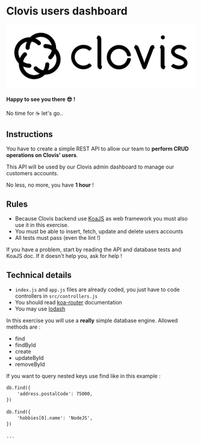 
# Clovis users dashboard
![logo](images/logo-clovis.png)

#### Happy to see you there :sunglasses: !

No time for :coffee: let's go..

## Instructions

You have to create a simple REST API to allow our team to **perform CRUD operations on Clovis' users**.

This API will be used by our Clovis admin dashboard to manage our customers accounts.

No less, no more, you have **1 hour** !

## Rules

* Because Clovis backend use [KoaJS](http://koajs.com/) as web framework you must also use it in this exercise.
* You must be able to insert, fetch, update and delete users accounts
* All tests must pass (even the lint !)

If you have a problem, start by reading the API and database tests and KoaJS doc. If it doesn't help you, ask for help !

## Technical details

* `index.js` and `app.js` files are already coded, you just have to code controllers in `src/controllers.js`
* You should read [koa-router](https://github.com/alexmingoia/koa-router) documentation
* You may use [lodash](https://lodash.com/)

In this exercise you will use a **really** simple database engine. Allowed methods are :
* find
* findById
* create
* updateById
* removeById

If you want to query nested keys use find like in this example :
```
db.find({
    'address.postalCode': 75000,
})

db.find({
    'hobbies[0].name': 'NodeJS',
})

...
```
